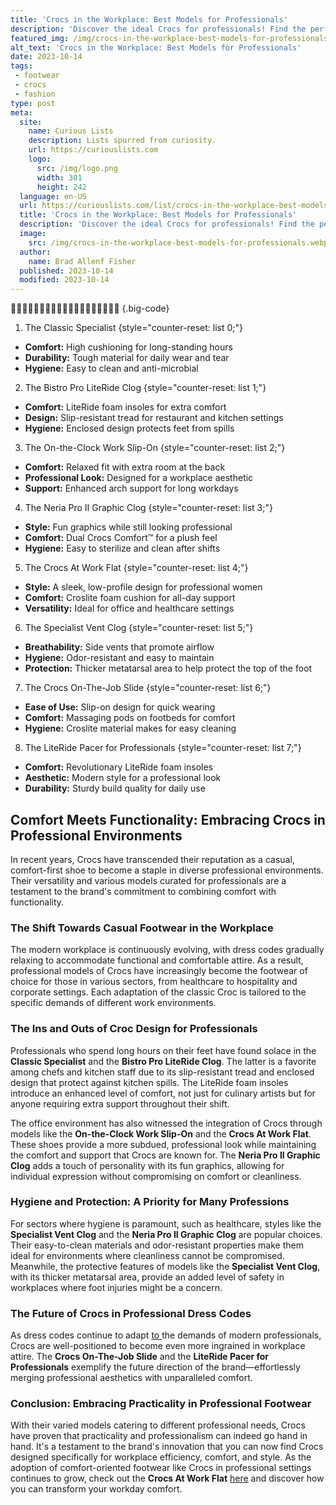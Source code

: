 ```yaml
---
title: 'Crocs in the Workplace: Best Models for Professionals'
description: 'Discover the ideal Crocs for professionals! Find the perfect fit for your work environment with our collection designed to cater to curious individuals.'
featured_img: /img/crocs-in-the-workplace-best-models-for-professionals.webp
alt_text: 'Crocs in the Workplace: Best Models for Professionals'
date: 2023-10-14
tags:
 - footwear
 - crocs
 - fashion
type: post
meta:
  site:
    name: Curious Lists
    description: Lists spurred from curiosity.
    url: https://curiouslists.com
    logo:
      src: /img/logo.png
      width: 301
      height: 242
  language: en-US
  url: https://curiouslists.com/list/crocs-in-the-workplace-best-models-for-professionals
  title: 'Crocs in the Workplace: Best Models for Professionals'
  description: 'Discover the ideal Crocs for professionals! Find the perfect fit for your work environment with our collection designed to cater to curious individuals.'
  image:
    src: /img/crocs-in-the-workplace-best-models-for-professionals.webp
  author:
    name: Brad Allenf Fisher
  published: 2023-10-14
  modified: 2023-10-14
---
```



👞👩‍⚕️👨‍🍳👨‍🏫👩‍🔬👨‍🔧👩‍💼👨‍💻👮‍♀️👷‍♂️ {.big-code}

1. The Classic Specialist {style="counter-reset: list 0;"}
  - **Comfort:** High cushioning for long-standing hours
  - **Durability:** Tough material for daily wear and tear
  - **Hygiene:** Easy to clean and anti-microbial

2. The Bistro Pro LiteRide Clog {style="counter-reset: list 1;"}
  - **Comfort:** LiteRide foam insoles for extra comfort
  - **Design:** Slip-resistant tread for restaurant and kitchen settings
  - **Hygiene:** Enclosed design protects feet from spills

3. The On-the-Clock Work Slip-On {style="counter-reset: list 2;"}
  - **Comfort:** Relaxed fit with extra room at the back
  - **Professional Look:** Designed for a workplace aesthetic
  - **Support:** Enhanced arch support for long workdays

4. The Neria Pro II Graphic Clog {style="counter-reset: list 3;"}
  - **Style:** Fun graphics while still looking professional
  - **Comfort:** Dual Crocs Comfort™ for a plush feel
  - **Hygiene:** Easy to sterilize and clean after shifts

5. The Crocs At Work Flat {style="counter-reset: list 4;"}
  - **Style:** A sleek, low-profile design for professional women
  - **Comfort:** Croslite foam cushion for all-day support
  - **Versatility:** Ideal for office and healthcare settings

6. The Specialist Vent Clog {style="counter-reset: list 5;"}
  - **Breathability:** Side vents that promote airflow
  - **Hygiene:** Odor-resistant and easy to maintain
  - **Protection:** Thicker metatarsal area to help protect the top of the foot

7. The Crocs On-The-Job Slide {style="counter-reset: list 6;"}
  - **Ease of Use:** Slip-on design for quick wearing
  - **Comfort:** Massaging pods on footbeds for comfort
  - **Hygiene:** Croslite material makes for easy cleaning

8. The LiteRide Pacer for Professionals {style="counter-reset: list 7;"}
  - **Comfort:** Revolutionary LiteRide foam insoles
  - **Aesthetic:** Modern style for a professional look
  - **Durability:** Sturdy build quality for daily use

## Comfort Meets Functionality: Embracing Crocs in Professional Environments

In recent years, Crocs have transcended their reputation as a casual, comfort-first shoe to become a staple in diverse professional environments. Their versatility and various models curated for professionals are a testament to the brand's commitment to combining comfort with functionality.

### The Shift Towards Casual Footwear in the Workplace

The modern workplace is continuously evolving, with dress codes gradually relaxing to accommodate functional and comfortable attire. As a result, professional models of Crocs have increasingly become the footwear of choice for those in various sectors, from healthcare to hospitality and corporate settings. Each adaptation of the classic Croc is tailored to the specific demands of different work environments.

### The Ins and Outs of Croc Design for Professionals

Professionals who spend long hours on their feet have found solace in the **Classic Specialist** and the **Bistro Pro LiteRide Clog**. The latter is a favorite among chefs and kitchen staff due to its slip-resistant tread and enclosed design that protect against kitchen spills. The LiteRide foam insoles introduce an enhanced level of comfort, not just for culinary artists but for anyone requiring extra support throughout their shift.

The office environment has also witnessed the integration of Crocs through models like the **On-the-Clock Work Slip-On** and the **Crocs At Work Flat**. These shoes provide a more subdued, professional look while maintaining the comfort and support that Crocs are known for. The **Neria Pro II Graphic Clog** adds a touch of personality with its fun graphics, allowing for individual expression without compromising on comfort or cleanliness.

### Hygiene and Protection: A Priority for Many Professions

For sectors where hygiene is paramount, such as healthcare, styles like the **Specialist Vent Clog** and the **Neria Pro II Graphic Clog** are popular choices. Their easy-to-clean materials and odor-resistant properties make them ideal for environments where cleanliness cannot be compromised. Meanwhile, the protective features of models like the **Specialist Vent Clog**, with its thicker metatarsal area, provide an added level of safety in workplaces where foot injuries might be a concern.

### The Future of Crocs in Professional Dress Codes

As dress codes continue to adapt [to  ](https://curiouslists.com/list/crocs-for-kids-safety-comfort-and-fun-designs)the demands of modern professionals, Crocs are well-positioned to become even more ingrained in workplace attire. The **Crocs On-The-Job Slide** and the **LiteRide Pacer for Professionals** exemplify the future direction of the brand—effortlessly merging professional aesthetics with unparalleled comfort.

### Conclusion: Embracing Practicality in Professional Footwear

With their varied models catering to different professional needs, Crocs have proven that practicality and professionalism can indeed go hand in hand. It's a testament to the brand's innovation that you can now find Crocs designed specifically for workplace efficiency, comfort, and style. As the adoption of comfort-oriented footwear like Crocs in professional settings continues to grow, check out the **Crocs At Work Flat** [here](https://amzn.to/3QYkQj1) and discover how you can transform your workday comfort.